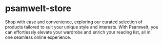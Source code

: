 # psamwelt-store
Shop with ease and convenience, exploring our curated selection of products tailored to suit your unique style and interests. With Psamwelt, you can effortlessly elevate your wardrobe and enrich your reading list, all in one seamless online experience.
